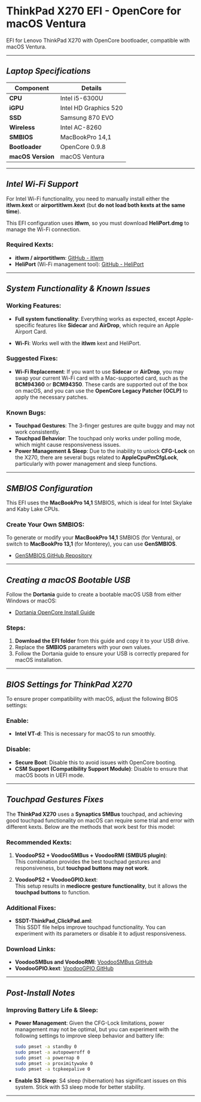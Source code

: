 # **ThinkPad X270 EFI - OpenCore for macOS Ventura**

EFI for Lenovo ThinkPad X270 with OpenCore bootloader, compatible with macOS Ventura.

---

## _Laptop Specifications_

| **Component**      | **Details**                       |
| ------------------ | --------------------------------- |
| **CPU**            | Intel i5-6300U                    |
| **iGPU**           | Intel HD Graphics 520             |
| **SSD**            | Samsung 870 EVO                   |
| **Wireless**       | Intel AC-8260                     |
| **SMBIOS**         | MacBookPro 14,1                   |
| **Bootloader**     | OpenCore 0.9.8                    |
| **macOS Version**  | macOS Ventura                     |

---

## _Intel Wi-Fi Support_

For Intel Wi-Fi functionality, you need to manually install either the **itlwm.kext** or **airportitlwm.kext** (but **do not load both kexts at the same time**).

This EFI configuration uses **itlwm**, so you must download **HeliPort.dmg** to manage the Wi-Fi connection.

### Required Kexts:
- **itlwm / airportitlwm**: [GitHub - itlwm](https://github.com/OpenIntelWireless/itlwm)
- **HeliPort** (Wi-Fi management tool): [GitHub - HeliPort](https://github.com/OpenIntelWireless/HeliPort)

---

## _System Functionality & Known Issues_

### **Working Features**:
- **Full system functionality**: Everything works as expected, except Apple-specific features like **Sidecar** and **AirDrop**, which require an Apple Airport Card.
  
- **Wi-Fi**: Works well with the **itlwm** kext and HeliPort.

### **Suggested Fixes**:
- **Wi-Fi Replacement**: If you want to use **Sidecar** or **AirDrop**, you may swap your current Wi-Fi card with a Mac-supported card, such as the **BCM94360** or **BCM94350**. These cards are supported out of the box on macOS, and you can use the **OpenCore Legacy Patcher (OCLP)** to apply the necessary patches.

### **Known Bugs**:
- **Touchpad Gestures**: The 3-finger gestures are quite buggy and may not work consistently.
- **Touchpad Behavior**: The touchpad only works under polling mode, which might cause responsiveness issues.
- **Power Management & Sleep**: Due to the inability to unlock **CFG-Lock** on the X270, there are several bugs related to **AppleCpuPmCfgLock**, particularly with power management and sleep functions.

---

## _SMBIOS Configuration_

This EFI uses the **MacBookPro 14,1** SMBIOS, which is ideal for Intel Skylake and Kaby Lake CPUs.

### Create Your Own SMBIOS:
To generate or modify your **MacBookPro 14,1** SMBIOS (for Ventura), or switch to **MacBookPro 13,1** (for Monterey), you can use **GenSMBIOS**.

- [GenSMBIOS GitHub Repository](https://github.com/corpnewt/GenSMBIOS)

---

## _Creating a macOS Bootable USB_

Follow the **Dortania** guide to create a bootable macOS USB from either Windows or macOS:

- [Dortania OpenCore Install Guide](https://dortania.github.io/OpenCore-Install-Guide/installer-guide/)

### Steps:
1. **Download the EFI folder** from this guide and copy it to your USB drive.
2. Replace the **SMBIOS** parameters with your own values.
3. Follow the Dortania guide to ensure your USB is correctly prepared for macOS installation.

---

## _BIOS Settings for ThinkPad X270_

To ensure proper compatibility with macOS, adjust the following BIOS settings:

### **Enable**:
- **Intel VT-d**: This is necessary for macOS to run smoothly.

### **Disable**:
- **Secure Boot**: Disable this to avoid issues with OpenCore booting.
- **CSM Support (Compatibility Support Module)**: Disable to ensure that macOS boots in UEFI mode.

---

## _Touchpad Gestures Fixes_

The **ThinkPad X270** uses a **Synaptics SMBus** touchpad, and achieving good touchpad functionality on macOS can require some trial and error with different kexts. Below are the methods that work best for this model:

### **Recommended Kexts**:
1. **VoodooPS2 + VoodooSMBus + VoodooRMI (SMBUS plugin)**:  
   This combination provides the best touchpad gestures and responsiveness, but **touchpad buttons may not work**.

2. **VoodooPS2 + VoodooGPIO.kext**:  
   This setup results in **mediocre gesture functionality**, but it allows the **touchpad buttons** to function.

### Additional Fixes:
- **SSDT-ThinkPad_ClickPad.aml**:  
   This SSDT file helps improve touchpad functionality. You can experiment with its parameters or disable it to adjust responsiveness.

### Download Links:
- **VoodooSMBus and VoodooRMI**: [VoodooSMBus GitHub](https://github.com/VoodooSMBus/VoodooRMI/releases)
- **VoodooGPIO.kext**: [VoodooGPIO GitHub](https://github.com/RehabMan/VoodooGPIO)

---

## _Post-Install Notes_

### Improving Battery Life & Sleep:
- **Power Management**: Given the CFG-Lock limitations, power management may not be optimal, but you can experiment with the following settings to improve sleep behavior and battery life:

  ```bash
  sudo pmset -a standby 0
  sudo pmset -a autopoweroff 0
  sudo pmset -a powernap 0
  sudo pmset -a proximitywake 0
  sudo pmset -a tcpkeepalive 0
  ```

- **Enable S3 Sleep**: S4 sleep (hibernation) has significant issues on this system. Stick with S3 sleep mode for better stability.

---
